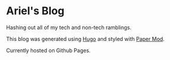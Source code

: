 # Ariel's Blog

Hashing out all of my tech and non-tech ramblings.

This blog was generated using <a href="https://gohugo.io/">Hugo</a> and styled with <a href="https://themes.gohugo.io/themes/hugo-papermod/">Paper Mod</a>. 

Currently hosted on Github Pages.
